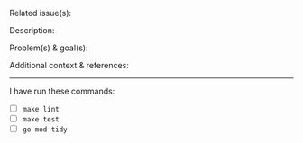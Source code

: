 Related issue(s):


Description:


Problem(s) & goal(s):


Additional context & references:


---

I have run these commands:

* [ ] `make lint`
* [ ] `make test`
* [ ] `go mod tidy`
